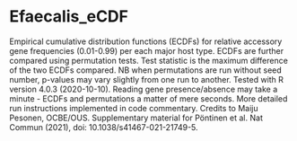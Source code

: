 # Efaecalis_eCDF

Empirical cumulative distribution functions (ECDFs) for relative accessory gene frequencies (0.01-0.99) per each major host type. ECDFs are further compared using permutation tests. Test statistic is the maximum difference of the two ECDFs compared. NB when permutations are run without seed number, p-values may vary slightly from one run to another. Tested with R version 4.0.3 (2020-10-10). Reading gene presence/absence may take a minute - ECDFs and permutations a matter of mere seconds. More detailed run instructions implemented in code commentary. Credits to Maiju Pesonen, OCBE/OUS. Supplementary material for Pöntinen et al. Nat Commun (2021), doi: 10.1038/s41467-021-21749-5.
